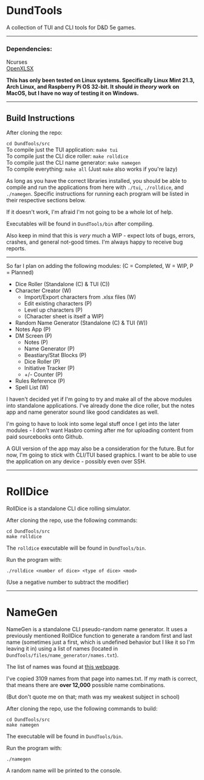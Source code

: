 # DundTools
A collection of TUI and CLI tools for D&D 5e games.

<hr>
<h3>Dependencies:</h3>

Ncurses<br>
[OpenXLSX](https://github.com/troldal/OpenXLSX)

**This has only been tested on Linux systems. Specifically Linux Mint 21.3, Arch Linux, and Raspberry Pi OS 32-bit. It should *in theory* work on MacOS, but I have no way of testing it on Windows.**

<hr>

<h2>Build Instructions</h2>

After cloning the repo:

`cd DundTools/src`<br>
To compile just the TUI application: `make tui`<br>
To compile just the CLI dice roller: `make rolldice`<br>
To compile just the CLI name generator: `make namegen`<br>
To compile everything: `make all` (Just `make` also works if you're lazy)

As long as you have the correct libraries installed, you should be able to compile and run the applications from here with `./tui`, `./rolldice`, and `./namegen`. Specific instructions for running each program will be listed in their respective sections below.

If it doesn't work, I'm afraid I'm not going to be a whole lot of help.

Executables will be found in `DundTools/bin` after compiling.

Also keep in mind that this is *very* much a WIP - expect lots of bugs, errors, crashes, and general not-good times. I'm always happy to receive bug reports.

<hr>

So far I plan on adding the following modules:
(C = Completed, W = WIP, P = Planned)

- Dice Roller (Standalone (C) & TUI (C))
- Character Creator (W)
    - Import/Export characters from .xlsx files (W)
    - Edit existing characters (P)
    - Level up characters (P)
    - (Character sheet is itself a WIP)
- Random Name Generator (Standalone (C) & TUI (W))
- Notes App (P)
- DM Screen (P)
    - Notes (P)
    - Name Generator (P)
    - Beastiary/Stat Blocks (P)
    - Dice Roller (P)
    - Initiative Tracker (P)
    - +/- Counter (P)
- Rules Reference (P)
- Spell List (W)

I haven't decided yet if I'm going to try and make all of the above modules into standalone applications. I've already done the dice roller, but the notes app and name generator sound like good candidates as well.

I'm going to have to look into some legal stuff once I get into the later modules - I don't want Hasbro coming after me for uploading content from paid sourcebooks onto Github.

A GUI version of the app may also be a consideration for the future. But for now, I'm going to stick with CLI/TUI based graphics. I want to be able to use the application on any device - possibly even over SSH.

<hr>

# RollDice
RollDice is a standalone CLI dice rolling simulator.

After cloning the repo, use the following commands:

`cd DundTools/src`<br>
`make rolldice`

The `rolldice` executable will be found in `DundTools/bin`.

Run the program with:

`./rolldice <number of dice> <type of dice> <mod>`

(Use a negative number to subtract the modifier)

<hr>

# NameGen
NameGen is a standalone CLI pseudo-random name generator. It uses a previously mentioned RollDice function to generate a random first and last name (sometimes just a first, which is undefined behavior but I like it so I'm leaving it in) using a list of names (located in `DundTools/files/name_generator/names.txt`).

The list of names was found at [this webpage](https://hanleybrady.com/fantasy-name-bank/).

I've copied 3109 names from that page into names.txt. If my math is correct, that means there are **over 12,000** possible name combinations.

(But don't quote me on that; math was my weakest subject in school)

After cloning the repo, use the following commands to build:

`cd DundTools/src`<br>
`make namegen`

The executable will be found in `DundTools/bin`.

Run the program with:

`./namegen`

A random name will be printed to the console.
